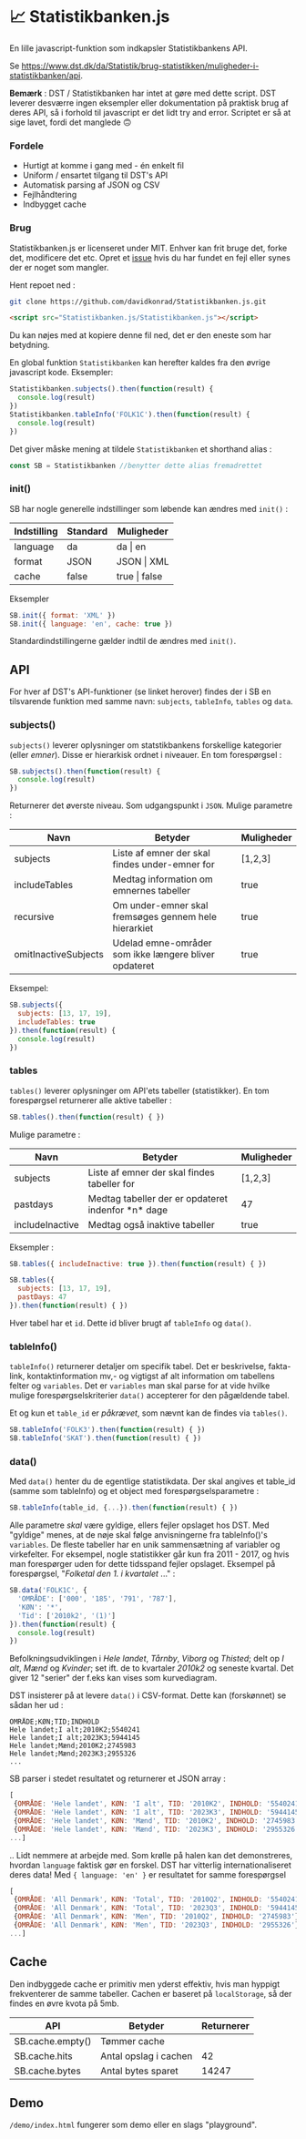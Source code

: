 # 📈 Statistikbanken.js

En lille javascript-funktion som indkapsler Statistikbankens API.

Se https://www.dst.dk/da/Statistik/brug-statistikken/muligheder-i-statistikbanken/api.


**Bemærk** : DST / Statistikbanken har intet at gøre med dette script. DST leverer desværre ingen eksempler eller dokumentation på praktisk brug af deres API, så i forhold til javascript er det lidt try and error. Scriptet er så at sige lavet, fordi det manglede 🙃 

### Fordele

* Hurtigt at komme i gang med - én enkelt fil
* Uniform / ensartet tilgang til DST's API
* Automatisk parsing af JSON og CSV
* Fejlhåndtering 
* Indbygget cache

### Brug

Statistikbanken.js er licenseret under MIT. Enhver kan frit bruge det, forke det, modificere det etc. Opret et <a href="https://github.com/davidkonrad/Statistikbanken.js/issues">issue</a> hvis du har fundet en fejl eller synes der er noget som mangler. 

Hent repoet ned :

```sh
git clone https://github.com/davidkonrad/Statistikbanken.js.git
```

```html
<script src="Statistikbanken.js/Statistikbanken.js"></script>
```

Du kan nøjes med at kopiere denne fil ned, det er den eneste som har betydning.

En global funktion ```Statistikbanken``` kan herefter kaldes fra den øvrige javascript kode. Eksempler:

```javascript
Statistikbanken.subjects().then(function(result) {
  console.log(result)
})
Statistikbanken.tableInfo('FOLK1C').then(function(result) {
  console.log(result)
})
```
Det giver måske mening at tildele ```Statistikbanken``` et shorthand alias :

```javascript
const SB = Statistikbanken //benytter dette alias fremadrettet
```


### init()

SB har nogle generelle indstillinger som løbende kan ændres med ```init()``` : 

<table>
<thead>
<tr>
<th>Indstilling</th>
<th>Standard</th>
<th>Muligheder</th>
</tr>
</thead>
<tbody>
<tr>
<td>language</td>
<td>da</td>
<td>da | en</td>
<tr>
<td>format</td>
<td>JSON</td>
<td>JSON | XML</td>
<tr>
<td>cache</td>
<td>false</td>
<td>true | false</td>
</tr>
</tbody>
</table>

Eksempler 

```javascript
SB.init({ format: 'XML' })
SB.init({ language: 'en', cache: true })
```
Standardindstillingerne gælder indtil de ændres med ```init()```.

## API

For hver af DST's API-funktioner (se linket herover) findes der i SB en tilsvarende funktion med samme navn: ```subjects```, ```tableInfo```, ```tables``` og ```data```. 

### subjects()

```subjects()``` leverer oplysninger om statstikbankens forskellige kategorier (eller *emner*). Disse er hierarkisk ordnet i niveauer. En tom forespørgsel :

```javascript
SB.subjects().then(function(result) {
  console.log(result)
})
```

Returnerer det øverste niveau. Som udgangspunkt i ```JSON```. Mulige parametre :

<table>
<thead>
<tr>
<th>Navn</th>
<th>Betyder</th>
<th>Muligheder</th>
</tr>
</thead>
<tbody>
<tr>
<td>subjects</td>
<td>Liste af emner der skal findes under-emner for</td>
<td>[1,2,3]</td>
<tr>
<td>includeTables</td>
<td>Medtag information om emnernes tabeller</td>
<td>true</td>
<tr>
<td>recursive</td>
<td>Om under-emner skal fremsøges gennem hele hierarkiet</td>
<td>true</td>
</tr>
<tr>
<td>omitInactiveSubjects</td>
<td>Udelad emne-områder som ikke længere bliver opdateret</td>
<td>true</td>
</tr>
</tbody>
</table>

Eksempel:

```javascript
SB.subjects({
  subjects: [13, 17, 19],
  includeTables: true
}).then(function(result) {
  console.log(result)
})
```

### tables
```tables()``` leverer oplysninger om API'ets tabeller (statistikker). En tom forespørgsel returnerer alle aktive tabeller :

```javascript
SB.tables().then(function(result) { })
```
Mulige parametre :
<table>
<thead>
<tr>
<th>Navn</th>
<th>Betyder</th>
<th>Muligheder</th>
</tr>
</thead>
<tbody>
<tr>
<td>subjects</td>
<td>Liste af emner der skal findes tabeller for</td>
<td>[1,2,3]</td>
<tr>
<td>pastdays</td>
<td>Medtag tabeller der er opdateret indenfor *n* dage</td>
<td>47</td>
<tr>
<td>includeInactive</td>
<td>Medtag også inaktive tabeller</td>
<td>true</td>
</tr>
</tbody>
</table>

Eksempler : 

```javascript
SB.tables({ includeInactive: true }).then(function(result) { })

SB.tables({ 
  subjects: [13, 17, 19],
  pastDays: 47
}).then(function(result) { })
```
Hver tabel har et ```id```. Dette id bliver brugt af ```tableInfo``` og ```data()```.

### tableInfo()

```tableInfo()``` returnerer detaljer om specifik tabel. Det er beskrivelse, fakta-link, kontaktinformation mv,- og vigtigst af alt information om tabellens felter og ```variables```. Det er ```variables``` man skal parse for at vide hvilke mulige forespørgselskriterier ```data()``` accepterer for den pågældende tabel.

Et og kun et ```table_id``` er *påkrævet*, som nævnt kan de findes via ```tables()```. 

```javascript
SB.tableInfo('FOLK3').then(function(result) { })
SB.tableInfo('SKAT').then(function(result) { })
```

### data()

Med ```data()``` henter du de egentlige statistikdata. Der skal angives et table_id (samme som tableInfo) og et object med forespørgselsparametre :

```javascript
SB.tableInfo(table_id, {...}).then(function(result) { })
```

Alle parametre *skal* være gyldige, ellers fejler opslaget hos DST. Med "gyldige" menes, at de nøje skal følge anvisningerne fra tableInfo()'s ```variables```. De fleste tabeller har en unik sammensætning af variabler og virkefelter. For eksempel, nogle statistikker går kun fra 2011 - 2017, og hvis man forespørger uden for dette tidsspand fejler opslaget. Eksempel på forespørgsel, "*Folketal den 1. i kvartalet* ..." :

```javascript
SB.data('FOLK1C', {
  'OMRÅDE': ['000', '185', '791', '787'],
  'KØN': '*',
  'Tid': ['2010k2', '(1)']
}).then(function(result) {
  console.log(result)
})
```
Befolkningsudviklingen i *Hele landet*, *Tårnby*, *Viborg* og *Thisted*; delt op *I alt*, *Mænd* og *Kvinder*; set ift. de to kvartaler *2010k2* og seneste kvartal. Det giver 12 "serier" der f.eks kan vises som kurvediagram. 

DST insisterer på at levere ```data()``` i CSV-format. Dette kan (forskønnet) se sådan her ud :

```
OMRÅDE;KØN;TID;INDHOLD
Hele landet;I alt;2010K2;5540241
Hele landet;I alt;2023K3;5944145
Hele landet;Mænd;2010K2;2745983
Hele landet;Mænd;2023K3;2955326
...
```
SB parser i stedet resultatet og returnerer et JSON array :

```javascript
[
 {OMRÅDE: 'Hele landet', KØN: 'I alt', TID: '2010K2', INDHOLD: '5540241'},
 {OMRÅDE: 'Hele landet', KØN: 'I alt', TID: '2023K3', INDHOLD: '5944145'},
 {OMRÅDE: 'Hele landet', KØN: 'Mænd', TID: '2010K2', INDHOLD: '2745983'},
 {OMRÅDE: 'Hele landet', KØN: 'Mænd', TID: '2023K3', INDHOLD: '2955326'},
...]
```
 .. Lidt nemmere at arbejde med. Som krølle på halen kan det demonstreres, hvordan ```language``` faktisk gør en forskel. DST har vitterlig internationaliseret deres data! Med ```{ language: 'en' }``` er resultatet for samme forespørgsel 

```javascript
[
 {OMRÅDE: 'All Denmark', KØN: 'Total', TID: '2010Q2', INDHOLD: '5540241'},
 {OMRÅDE: 'All Denmark', KØN: 'Total', TID: '2023Q3', INDHOLD: '5944145'},
 {OMRÅDE: 'All Denmark', KØN: 'Men', TID: '2010Q2', INDHOLD: '2745983'},
 {OMRÅDE: 'All Denmark', KØN: 'Men', TID: '2023Q3', INDHOLD: '2955326'},
...]
```

## Cache

Den indbyggede cache er primitiv men yderst effektiv, hvis man hyppigt frekventerer de samme tabeller. Cachen er baseret på ```localStorage```, så der findes en øvre kvota på 5mb. 

<table>
<thead>
<tr>
<th>API</th>
<th>Betyder</th>
<th>Returnerer</th>
</tr>
</thead>
<tbody>
<tr>
<td>SB.cache.empty()</td>
<td>Tømmer cache</td>
<td></td>
<tr>
<td>SB.cache.hits</td>
<td>Antal opslag i cachen</td>
<td>42</td>
<tr>
<td>SB.cache.bytes</td>
<td>Antal bytes sparet</td>
<td>14247</td>
</tr>
</tbody>
</table>

## Demo

```/demo/index.html``` fungerer som demo eller en slags "playground". 

